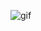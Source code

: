 ![gif](https://res.cloudinary.com/fullstackimages/image/upload/v1539137855/SplashyFish/splashyfishgif2.gif)
